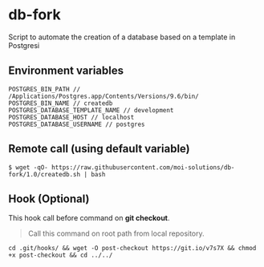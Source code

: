 # db-fork
Script to automate the creation of a database based on a template in Postgresi

## Environment variables

    POSTGRES_BIN_PATH // /Applications/Postgres.app/Contents/Versions/9.6/bin/
    POSTGRES_BIN_NAME // createdb
    POSTGRES_DATABASE_TEMPLATE_NAME // development
    POSTGRES_DATABASE_HOST // localhost
    POSTGRES_DATABASE_USERNAME // postgres

## Remote call (using default variable)

    $ wget -qO- https://raw.githubusercontent.com/moi-solutions/db-fork/1.0/createdb.sh | bash

## Hook (Optional)

This hook call before command on **git checkout**.

> Call this command on root path from local repository.

    cd .git/hooks/ && wget -O post-checkout https://git.io/v7s7X && chmod +x post-checkout && cd ../../
